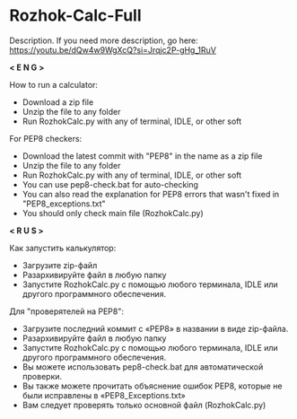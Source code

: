 # Rozhok-Calc-Full
Description. If you need more description, go here: https://youtu.be/dQw4w9WgXcQ?si=Jrqjc2P-gHg_1RuV

**< E N G >**

How to run a calculator:
- Download a zip file
- Unzip the file to any folder
- Run RozhokCalc.py with any of terminal, IDLE, or other soft

For PEP8 checkers:
- Download the latest commit with "PEP8" in the name as a zip file
- Unzip the file to any folder
- Run RozhokCalc.py with any of terminal, IDLE, or other soft
- You can use pep8-check.bat for auto-checking
- You can also read the explanation for PEP8 errors
that wasn't fixed in "PEP8_exceptions.txt"
- You should only check main file (RozhokCalc.py)

**< R U S >**

Как запустить калькулятор:
- Загрузите zip-файл
- Разархивируйте файл в любую папку
- Запустите RozhokCalc.py с помощью любого терминала, IDLE или другого программного обеспечения.

Для "проверятелей на PEP8":
- Загрузите последний коммит с «PEP8» в названии в виде zip-файла.
- Разархивируйте файл в любую папку
- Запустите RozhokCalc.py с помощью любого терминала, IDLE или другого программного обеспечения.
- Вы можете использовать pep8-check.bat для автоматической проверки.
- Вы также можете прочитать объяснение ошибок PEP8, которые не были исправлены в «PEP8_Exceptions.txt»
- Вам следует проверять только основной файл (RozhokCalc.py)